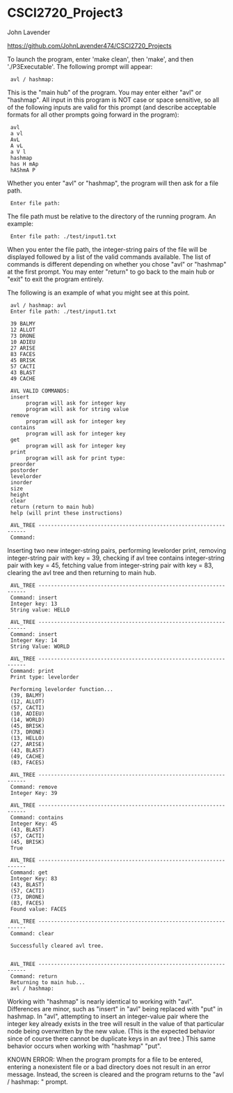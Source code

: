 # CSCI2720_Project3

John Lavender 

https://github.com/JohnLavender474/CSCI2720_Projects

To launch the program, enter 'make clean', then 'make', and then './P3Executable'. The following prompt will appear:

     avl / hashmap: 

This is the "main hub" of the program. You may enter either "avl" or "hashmap". All input in this program is NOT case or
space sensitive, so all of the following inputs are valid for this prompt (and describe acceptable formats for all other
prompts going forward in the program):

     avl
     a vl 
     AvL
     A vL
     a V l
     hashmap
     has H mAp
     hAShmA P

Whether you enter "avl" or "hashmap", the program will then ask for a file path.

     Enter file path:

The file path must be relative to the directory of the running program. An example:

     Enter file path: ./test/input1.txt

When you enter the file path, the integer-string pairs of the file will be displayed followed by a list of the valid
commands available. The list of commands is different depending on whether you chose "avl" or "hashmap" at the first
prompt. You may enter
"return" to go back to the main hub or "exit" to exit the program entirely.

The following is an example of what you might see at this point.

     avl / hashmap: avl
     Enter file path: ./test/input1.txt

     39 BALMY
     12 ALLOT
     73 DRONE
     10 ADIEU
     27 ARISE
     83 FACES
     45 BRISK
     57 CACTI
     43 BLAST
     49 CACHE

     AVL VALID COMMANDS:
     insert
          program will ask for integer key
          program will ask for string value
     remove
          program will ask for integer key
     contains
          program will ask for integer key
     get
          program will ask for integer key
     print
          program will ask for print type:
     preorder
     postorder
     levelorder
     inorder
     size
     height
     clear
     return (return to main hub)
     help (will print these instructions)

     AVL_TREE ------------------------------------------------------------------
     Command: 

Inserting two new integer-string pairs, performing levelorder print, removing integer-string pair with key = 39,
checking if avl tree contains integer-string pair with key = 45, fetching value from integer-string pair with key = 83,
clearing the avl tree and then returning to main hub.

     AVL_TREE ------------------------------------------------------------------
     Command: insert
     Integer key: 13
     String value: HELLO

     AVL_TREE ------------------------------------------------------------------
     Command: insert
     Integer Key: 14
     String Value: WORLD

     AVL_TREE ------------------------------------------------------------------
     Command: print
     Print type: levelorder

     Performing levelorder function...
     (39, BALMY)
     (12, ALLOT)
     (57, CACTI)
     (10, ADIEU)
     (14, WORLD)
     (45, BRISK)
     (73, DRONE)
     (13, HELLO)
     (27, ARISE)
     (43, BLAST)
     (49, CACHE)
     (83, FACES)

     AVL_TREE ------------------------------------------------------------------
     Command: remove
     Integer Key: 39

     AVL_TREE ------------------------------------------------------------------
     Command: contains
     Integer Key: 45
     (43, BLAST)
     (57, CACTI)
     (45, BRISK)
     True

     AVL_TREE ------------------------------------------------------------------
     Command: get
     Integer Key: 83
     (43, BLAST)
     (57, CACTI)
     (73, DRONE)
     (83, FACES)
     Found value: FACES

     AVL_TREE ------------------------------------------------------------------
     Command: clear

     Successfully cleared avl tree.


     AVL_TREE ------------------------------------------------------------------
     Command: return
     Returning to main hub...
     avl / hashmap:

Working with "hashmap" is nearly identical to working with "avl". Differences are minor, such as "insert" in "avl" being
replaced with "put" in hashmap. In "avl", attempting to insert an integer-value pair where the integer key already
exists in the tree will result in the value of that particular node being overwritten by the new value. (This is the
expected behavior since of course there cannot be duplicate keys in an avl tree.) This same behavior occurs when working
with "hashmap" "put".

KNOWN ERROR:
When the program prompts for a file to be entered, entering a nonexistent file or a bad directory does not result in an
error message. Instead, the screen is cleared and the program returns to the "avl / hashmap: " prompt.
